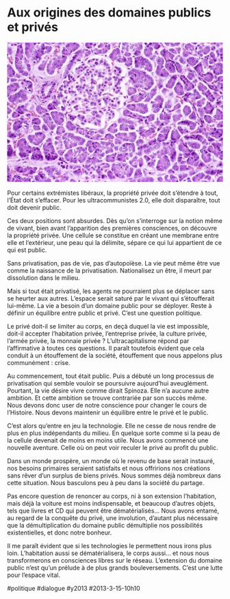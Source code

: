 # Aux origines des domaines publics et privés

![](_i/cellule.webp)

Pour certains extrémistes libéraux, la propriété privée doit s’étendre à tout, l’État doit s’effacer. Pour les ultracommunistes 2.0, elle doit disparaître, tout doit devenir public.

Ces deux positions sont absurdes. Dès qu’on s’interroge sur la notion même de vivant, bien avant l’apparition des premières consciences, on découvre la propriété privée. Une cellule se constitue en créant une membrane entre elle et l’extérieur, une peau qui la délimite, sépare ce qui lui appartient de ce qui est public.

Sans privatisation, pas de vie, pas d’autopoïèse. La vie peut même être vue comme la naissance de la privatisation. Nationalisez un être, il meurt par dissolution dans le milieu.

Mais si tout était privatisé, les agents ne pourraient plus se déplacer sans se heurter aux autres. L’espace serait saturé par le vivant qui s’étoufferait lui-même. La vie a besoin d’un domaine public pour se déployer. Reste à définir un équilibre entre public et privé. C’est une question politique.

Le privé doit-il se limiter au corps, en deçà duquel la vie est impossible, doit-il accepter l’habitation privée, l’entreprise privée, la culture privée, l’armée privée, la monnaie privée ? L’ultracapitalisme répond par l’affirmative à toutes ces questions. Il paraît toutefois évident que cela conduit à un étouffement de la société, étouffement que nous appelons plus communément : crise.

Au commencement, tout était public. Puis a débuté un long processus de privatisation qui semble vouloir se poursuivre aujourd’hui aveuglément. Pourtant, la vie désire vivre comme dirait Spinoza. Elle n’a aucune autre ambition. Et cette ambition se trouve contrariée par son succès même. Nous devons donc user de notre conscience pour changer le cours de l’Histoire. Nous devons maintenir un équilibre entre le privé et le public.

C’est alors qu’entre en jeu la technologie. Elle ne cesse de nous rendre de plus en plus indépendants du milieu. En quelque sorte comme si la peau de la cellule devenait de moins en moins utile. Nous avons commencé une nouvelle aventure. Celle où on peut voir reculer le privé au profit du public.

Dans un monde prospère, un monde où le revenu de base serait instauré, nos besoins primaires seraient satisfaits et nous offririons nos créations sans rêver d’un surplus de biens privés. Nous sommes déjà nombreux dans cette situation. Nous basculons peu à peu dans la société du partage.

Pas encore question de renoncer au corps, ni à son extension l’habitation, mais déjà la voiture est moins indispensable, et beaucoup d’autres objets, tels que livres et CD qui peuvent être dématérialisés… Nous avons entamé, au regard de la conquête du privé, une involution, d’autant plus nécessaire que la démultiplication du domaine public démultiplie nos possibilités existentielles, et donc notre bonheur.

Il me paraît évident que si les technologies le permettent nous irons plus loin. L’habitation aussi se dématérialisera, le corps aussi… et nous nous transformerons en consciences libres sur le réseau. L’extension du domaine public n’est qu’un prélude à de plus grands bouleversements. C’est une lutte pour l’espace vital.

#politique #dialogue #y2013 #2013-3-15-10h10
